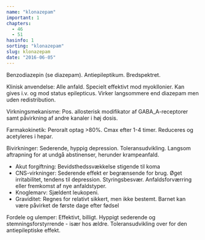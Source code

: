 ```yaml
---
name: "klonazepam"
important: 1
chapters:  
  - 46 
  - 51
hasinfo: 1
sorting: "klonazepam"
slug: klonazepam
date: "2016-06-05"
---
```


Benzodiazepin (se diazepam). Antiepileptikum. Bredspektret.

Klinisk anvendelse: Alle anfald. Specielt effektivt mod myokllonier. Kan gives i.v. og mod status epilepticus. Virker langsommere end diazepam men uden redistribution.

Virkningsmekanisme: Pos. allosterisk modifikator af GABA_A-receptorer samt påvirkning af andre kanaler i høj dosis.

Farmakokinetik: Peroralt optag >80%. Cmax efter 1-4 timer. Reduceres og acetyleres i hepar.

Bivirkninger: Sederende, hyppig depression. Toleransudvikling. Langsom aftrapning for at undgå abstinenser, herunder krampeanfald. <ul><li>Akut forgiftning: Bevidsthedssvækkelse stigende til koma</li><li>CNS-virkninger: Sederende effekt er begrænsende for brug. Øget irritabilitet, tendens til depression. Styringsbesvær. Anfaldsforværring eller fremkomst af nye anfaldstyper.</li><li>Knoglemarv: Sjældent leukopeni.</li><li>Graviditet: Regnes for relativt sikkert, men ikke bestemt. Barnet kan være påvirket de første dage efter fødsel</li></ul>

Fordele og ulemper: Effektivt, billigt. Hyppigt sederende og stemningsforstyrrende - især hos ældre. Toleransudvikling over for den antiepileptiske effekt.

